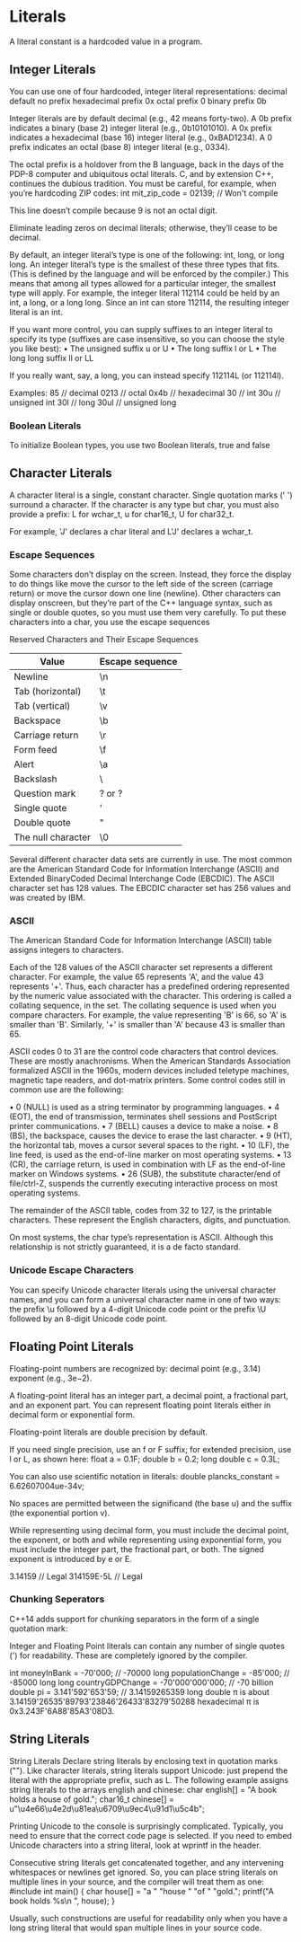 # Literals
A literal constant is a hardcoded value in a program.


## Integer Literals
You can use one of four hardcoded, integer literal representations:
decimal default no prefix
hexadecimal prefix 0x
octal prefix 0
binary prefix 0b

Integer literals are by default decimal (e.g., 42 means forty-two).
A 0b prefix indicates a binary (base 2) integer literal (e.g., 0b10101010).
A 0x prefix indicates a hexadecimal (base 16) integer literal (e.g., 0xBAD1234).
A 0 prefix indicates an octal (base 8) integer literal (e.g., 0334).

The octal prefix is a holdover from the B language, back in the days of the PDP-8 computer and ubiquitous octal literals. C, and by extension C++, continues the dubious tradition. You must be careful, for example, when you’re hardcoding ZIP codes:
int mit_zip_code = 02139; // Won't compile

This line doesn’t compile because 9 is not an octal digit.

Eliminate leading zeros on decimal literals; otherwise, they’ll cease to be decimal.

By default, an integer literal’s type is one of the following: int, long, or long long. An integer literal’s type is the smallest of these three types that fits. (This is defined by the language and will be enforced by the compiler.) This means that among all types allowed for a particular integer, the smallest type will apply. For example, the integer literal 112114 could be held by an int, a long, or a long long. Since an int can store 112114, the resulting integer literal is an int.

If you want more control, you can supply suffixes to an integer literal to specify its type (suffixes are case insensitive, so you can choose the style you like best):
•	 The unsigned suffix u or U
•	 The long suffix l or L
•	 The long long suffix ll or LL

If you really want, say, a long, you can instead specify 112114L
(or 112114l).

Examples:
85         // decimal
0213       // octal
0x4b       // hexadecimal
30         // int
30u        // unsigned int
30l        // long
30ul       // unsigned long


### Boolean Literals
To initialize Boolean types, you use two Boolean literals, true and false





## Character Literals
A character literal is a single, constant character. Single quotation marks (' ') surround a character. If the character is any type but char, you must also provide a prefix:
L for wchar_t,
u for char16_t,
U for char32_t.

For example, 'J' declares a char literal and L'J' declares a wchar_t.


### Escape Sequences
Some characters don’t display on the screen. Instead, they force the display
to do things like move the cursor to the left side of the screen (carriage
return) or move the cursor down one line (newline). Other characters can
display onscreen, but they’re part of the C++ language syntax, such as single
or double quotes, so you must use them very carefully. To put these characters into a char, you use the escape sequences

Reserved Characters and Their Escape Sequences

| Value | Escape sequence |
|-------|-----------------|
| Newline | \n |
| Tab (horizontal) | \t |
|Tab (vertical) | \v |
|Backspace | \b |
|Carriage return | \r |
|Form feed | \f |
|Alert | \a |
|Backslash | \\ |
|Question mark | ? or \? |
|Single quote | \' |
|Double quote | \" |
|The null character | \0 |

Several different character data sets are currently in use. The most common are the
American Standard Code for Information Interchange (ASCII) and Extended BinaryCoded Decimal Interchange Code (EBCDIC). The ASCII character set has 128 values.
The EBCDIC character set has 256 values and was created by IBM.

### ASCII
The American Standard Code for Information Interchange (ASCII) table assigns integers to characters.

Each of the 128 values of the ASCII character set represents a different character. For example, the value 65 represents 'A', and the value 43 represents '+'. Thus, each character has a predefined ordering represented by the numeric value associated with the
character. This ordering is called a collating sequence, in the set. The collating sequence is used when you compare characters. For example, the value representing 'B' is 66, so 'A' is smaller than 'B'. Similarly, '+' is smaller than 'A' because 43 is smaller than 65.

ASCII codes 0 to 31 are the control code characters that control devices. These are mostly anachronisms. When the American Standards Association formalized ASCII in the 1960s, modern devices included teletype machines, magnetic tape readers, and dot-matrix printers. Some control codes still in common use are the following:

•	 0 (NULL) is used as a string terminator by programming languages.
•	 4 (EOT), the end of transmission, terminates shell sessions and PostScript printer communications.
•	 7 (BELL) causes a device to make a noise.
•	 8 (BS), the backspace, causes the device to erase the last character.
•	 9 (HT), the horizontal tab, moves a cursor several spaces to the right.
•	 10 (LF), the line feed, is used as the end-of-line marker on most operating systems.
•	 13 (CR), the carriage return, is used in combination with LF as the end-of-line marker on Windows systems.
•	 26 (SUB), the substitute character/end of file/ctrl-Z, suspends the currently executing interactive process on most operating systems.

The remainder of the ASCII table, codes from 32 to 127, is the printable characters. These represent the English characters, digits, and punctuation.

On most systems, the char type’s representation is ASCII. Although this relationship is not strictly guaranteed, it is a de facto standard.



### Unicode Escape Characters
You can specify Unicode character literals using the universal character names,
and you can form a universal character name in one of two ways: the prefix
\u followed by a 4-digit Unicode code point or the prefix \U followed by an
8-digit Unicode code point.






## Floating Point Literals
Floating-point numbers are recognized by:
decimal point (e.g., 3.14)
exponent (e.g., 3e−2).

A floating-point literal has an integer part, a decimal point, a fractional part, and an exponent part. You can represent floating point literals either in decimal form or exponential form.

Floating-point literals are double precision by default.

If you need single precision, use an f or F suffix; for extended precision, use l or L, as shown here:
float a = 0.1F;
double b = 0.2;
long double c = 0.3L;

You can also use scientific notation in literals:
double plancks_constant = 6.62607004ue-34v;

No spaces are permitted between the significand (the base u) and the
suffix (the exponential portion v).

While representing using decimal form, you must include the decimal point, the exponent, or both and while representing using exponential form, you must include the integer part, the fractional part, or both. The signed exponent is introduced by e or E.

3.14159       // Legal
314159E-5L    // Legal

### Chunking Seperators
C++14 adds support for chunking separators in the form of a
single quotation mark:

Integer and Floating Point literals can contain any number of single quotes (') for readability.  These are completely ignored by the compiler.

int moneyInBank = -70'000; // -70000
long populationChange = -85'000; // -85000
long long countryGDPChange = -70'000'000'000; //
-70 billion
double pi = 3.141'592'653'59; // 3.14159265359
long double π is about 3.14159'26535'89793'23846'26433'83279'50288
hexadecimal π is 0x3.243F'6A88'85A3'08D3.










## String Literals
String Literals
Declare string literals by enclosing text in quotation marks (""). Like character literals, string literals support Unicode: just prepend the literal with
the appropriate prefix, such as L. The following example assigns string literals
to the arrays english and chinese:
char english[] = "A book holds a house of gold.";
char16_t chinese[] = u"\u4e66\u4e2d\u81ea\u6709\u9ec4\u91d1\u5c4b";

Printing Unicode to the console is surprisingly complicated. Typically, you need to ensure that the correct code page is selected. If you need to embed Unicode characters into a string literal, look at
wprintf in the <cwchar> header.

Consecutive string literals get concatenated together, and any intervening whitespaces or newlines get ignored. So, you can place string literals on multiple lines in your source, and the compiler will treat them as one:
#include <cstdio>
int main() {
char house[] = "a "
"house "
"of " "gold.";
printf("A book holds %s\n ", house);
}

Usually, such constructions are useful for readability only when you
have a long string literal that would span multiple lines in your source code.

